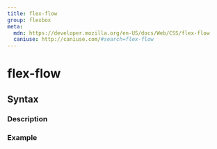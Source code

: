 ```yaml
---
title: flex-flow
group: flexbox
meta:
  mdn: https://developer.mozilla.org/en-US/docs/Web/CSS/flex-flow
  caniuse: http://caniuse.com/#search=flex-flow
---
```


# flex-flow
<!--- Introduction for flex-flow, keep it brief and set the overall context -->

## Syntax
<!--- Introduce the various syntax for flex-flow -->

### Description
<!--- For each major section of syntax, provide a description explaining its usage further -->

### Example
<!--- Provide code examples for the syntax block you're currently describing -->